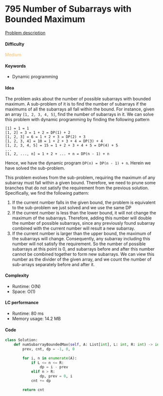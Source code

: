795 Number of Subarrays with Bounded Maximum
=======================
[Problem description](https://leetcode.com/problems/number-of-subarrays-with-bounded-maximum/)

#### Difficulty
<span style="color:#FABC60">Medium</span>

#### Keywords
- Dynamic programming
  
#### Idea
The problem asks about the number of possible subarrays with bounded maximum. A sub-problem of it is to find the number of subarrays if the maximums of all the subarrays all fall within the bound. For instance, given an array `[1, 2, 3, 4, 5]`, find the number of subarrays in it. We can solve this problem with dynamic programming by finding the following pattern

```
[1] = 1 = 1
[1, 2] = 3 = 1 + 2 = DP(1) + 2
[1, 2, 3] = 6 = 1 + 2 + 3 = DP(2) + 3
[1, 2, 3, 4] = 10 = 1 + 2 + 3 + 4 = DP(3) + 4
[1, 2, 3, 4, 5] = 15 = 1 + 2 + 3 + 4 + 5 = DP(4) + 5
...
[1, 2, ..., n] = 1 + 2 + ... + n = DP(n - 1) + n 
```

Hence, we have the dynamic program `DP(n) = DP(n - 1) + n`. Herein we have solved the sub-problem. 

This problem evolves from the sub-problem, requiring the maximum of any subarray must fall within a given bound. Therefore, we need to prune some branches that do not satisfy the requirement from the previous solution. Specifically, we find the following pattern:

1. If the current number falls in the given bound, the problem is equivalent to the sub-problem we just solved and we use the same DP
2. If the current number is less than the lower bound, it will not change the maximum of the subarrays. Therefore, adding this number will double the number of possible subarrays, since any previously found subarray combined with the current number will result a new subarray. 
3. If the current number is larger than the upper bound, the maximum of the subarrays will change. Consequently, any subarray including this number will not satisfy the requirement. So the number of possible subarrays at this point is 0, and subarrays before and after this number cannot be combined together to form new subarrays. We can view this number as the divider of the given array, and we count the number of sub-arrays separately before and after it. 


#### Complexity
- Runtime: O(N)
- Space: O(1)
  
#### LC performance
- Runtime: 80 ms
- Memory usage: 14.2 MB

#### Code
```python
class Solution:
    def numSubarrayBoundedMax(self, A: List[int], L: int, R: int) -> int:
        prev, cnt, dp = -1, 0, 0
        
        for i, n in enumerate(A):
            if L <= n <= R:
                dp = i - prev
            elif n > R:
                dp, prev = 0, i
            cnt += dp
            
        return cnt
```